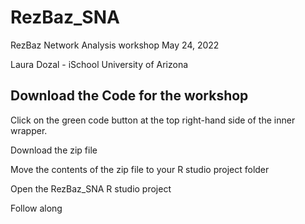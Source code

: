 # RezBaz_SNA
RezBaz Network Analysis workshop
May 24, 2022

Laura Dozal - iSchool
University of Arizona


## Download the Code for the workshop
Click on the green code button at the top right-hand side of the inner wrapper. 

Download the zip file

Move the contents of the zip file to your R studio project folder

Open the RezBaz_SNA R studio project

Follow along
